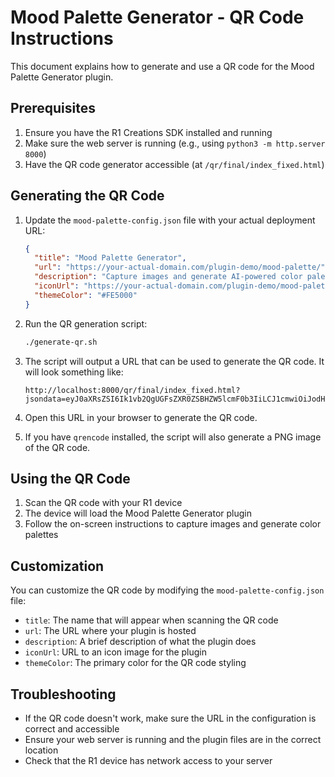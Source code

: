 # Mood Palette Generator - QR Code Instructions

This document explains how to generate and use a QR code for the Mood Palette Generator plugin.

## Prerequisites

1. Ensure you have the R1 Creations SDK installed and running
2. Make sure the web server is running (e.g., using `python3 -m http.server 8000`)
3. Have the QR code generator accessible (at `/qr/final/index_fixed.html`)

## Generating the QR Code

1. Update the `mood-palette-config.json` file with your actual deployment URL:
   ```json
   {
     "title": "Mood Palette Generator",
     "url": "https://your-actual-domain.com/plugin-demo/mood-palette/",
     "description": "Capture images and generate AI-powered color palettes with the R1 device",
     "iconUrl": "https://your-actual-domain.com/plugin-demo/mood-palette/icon.png",
     "themeColor": "#FE5000"
   }
   ```

2. Run the QR generation script:
   ```bash
   ./generate-qr.sh
   ```

3. The script will output a URL that can be used to generate the QR code. It will look something like:
   ```
   http://localhost:8000/qr/final/index_fixed.html?jsondata=eyJ0aXRsZSI6Ik1vb2QgUGFsZXR0ZSBHZW5lcmF0b3IiLCJ1cmwiOiJodHRwczovL3lvdXItYWN0dWFsLWRvbWFpbi5jb20vcGx1Z2luLWRlbW8vbW9vZC1wYWxldHRlLyIsImRlc2NyaXB0aW9uIjoiQ2FwdHVyZSBpbWFnZXMgYW5kIGdlbmVyYXRlIEFJLXBvd2VyZWQgY29sb3IgcGFsZXR0ZXMgd2l0aCB0aGUgUjEgZGV2aWNlIiwiaWNvblVybCI6Imh0dHBzOi8veW91ci1hY3R1YWwtZG9tYWluLmNvbS9wbHVnaW4tZGVtby9tb29kLXBhbGV0dGUvaWNvbi5wbmciLCJ0aGVtZUNvbG9yIjoiI0ZFNzAwMCJ9
   ```

4. Open this URL in your browser to generate the QR code.

5. If you have `qrencode` installed, the script will also generate a PNG image of the QR code.

## Using the QR Code

1. Scan the QR code with your R1 device
2. The device will load the Mood Palette Generator plugin
3. Follow the on-screen instructions to capture images and generate color palettes

## Customization

You can customize the QR code by modifying the `mood-palette-config.json` file:

- `title`: The name that will appear when scanning the QR code
- `url`: The URL where your plugin is hosted
- `description`: A brief description of what the plugin does
- `iconUrl`: URL to an icon image for the plugin
- `themeColor`: The primary color for the QR code styling

## Troubleshooting

- If the QR code doesn't work, make sure the URL in the configuration is correct and accessible
- Ensure your web server is running and the plugin files are in the correct location
- Check that the R1 device has network access to your server